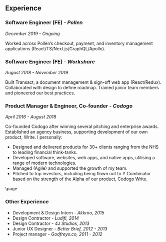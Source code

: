 ## Experience

### Software Engineer (FE) _- Pollen_

_December 2019 - Ongoing_

Worked across Pollen’s checkout, payment, and inventory management applications (React/TS/Next.js/GraphQL/Apollo).

### Software Engineer (FE) _- Workshare_

_August 2018 - November 2019_

Built Transact, a document management & sign-off web app (React/Redux). Collaborated with design to define roadmap. Trained junior team members and pioneered our best practices.

### Product Manager & Engineer, Co-founder _- Codogo_

_April 2016 - August 2018_

Co-founded Codogo after winning several pitching and enterprise awards. Established an agency business, supporting development of our own product, Write. I personally:

- Designed and delivered products for 30+ clients ranging from the NHS to leading financial think-tanks.
- Developed software, websites, web apps, and native apps, utilising a range of modern technologies.
- Managed (Agile) and supported the growth of my team.
- Pitched to top investors, including being flown out to Y Combinator based on the strength of the Alpha of our product, Codogo Write.

\page

### Other Experience

- Development & Design Intern _- Akkroo, 2015_
- Design Contractor _- Ludifi, 2014_
- Design Contractor _- 4J Studios, 2013_
- Junior UX Designer _- Better Brief, 2012 - 2013_
- Project manager _- Godfreys.co, 2011 - 2012_
